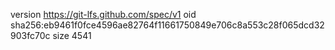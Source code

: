 version https://git-lfs.github.com/spec/v1
oid sha256:eb9461f0fce4596ae82764f11661750849e706c8a553c28f065dcd32903fc70c
size 4541
